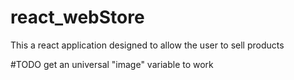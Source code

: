 # react_webStore
This a react application designed to allow the user to sell products 

#TODO
get an universal "image" variable to work

